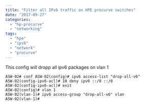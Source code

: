 ```yaml
---
title: "Filter all IPv6 traffic on HPE procurve switches"
date: "2017-09-27"
categories: 
  - "hp-procurve"
  - "networking"
tags: 
  - "hpe"
  - "ipv6"
  - "network"
  - "procurve"
---
```


This config will dropp all ipv6 packages on vlan 1
```
ASW-02# conf ASW-02(config)# ipv6 access-list "drop-all-v6" 
ASW-02(config-ipv6-acl)# 10 deny ipv6 ::/0 ::/0
ASW-02(config-ipv6-acl)# exit
ASW-02(config)# vlan 1 
ASW-02(vlan-1)# ipv6 access-group "drop-all-v6" vlan
ASW-02(vlan-1)#
```
